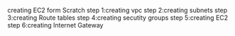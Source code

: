 creating EC2 form Scratch
 step 1:creating vpc
 step 2:creating subnets
 step 3:creating Route tables
 step 4:creating secutity groups
 step 5:creating EC2
 step 6:creating Internet Gateway